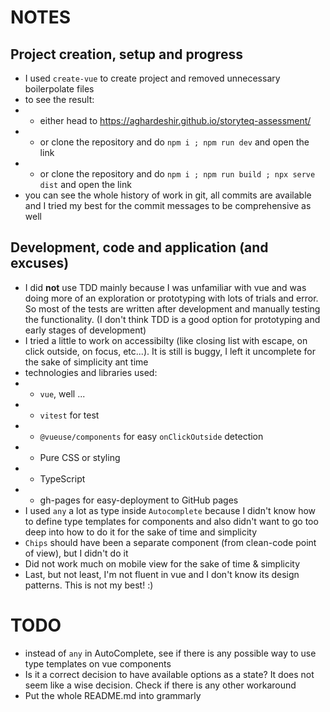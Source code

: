 # NOTES

## Project creation, setup and progress

- I used `create-vue` to create project and removed unnecessary boilerpolate files
- to see the result:
- - either head to https://aghardeshir.github.io/storyteq-assessment/
- - or clone the repository and do `npm i ; npm run dev` and open the link
- - or clone the repository and do `npm i ; npm run build ; npx serve dist` and open the link
- you can see the whole history of work in git, all commits are available and I tried my best for the commit messages to be comprehensive as well

## Development, code and application (and excuses)

- I did **not** use TDD mainly because I was unfamiliar with vue and was doing more of an exploration or prototyping with lots of trials and error. So most of the tests are written after development and manually testing the functionality. (I don't think TDD is a good option for prototyping and early stages of development)
- I tried a little to work on accessibilty (like closing list with escape, on click outside, on focus, etc...). It is still is buggy, I left it uncomplete for the sake of simplicity ant time
- technologies and libraries used:
- - `vue`, well ...
- - `vitest` for test
- - `@vueuse/components` for easy `onClickOutside` detection
- - Pure CSS or styling
- - TypeScript
- - gh-pages for easy-deployment to GitHub pages
- I used `any` a lot as type inside `Autocomplete` because I didn't know how to define type templates for components and also didn't want to go too deep into how to do it for the sake of time and simplicity
- `Chips` should have been a separate component (from clean-code point of view), but I didn't do it
- Did not work much on mobile view for the sake of time & simplicity
- Last, but not least, I'm not fluent in vue and I don't know its design patterns. This is not my best! :)
# TODO

- instead of `any` in AutoComplete, see if there is any possible way to use type templates on vue components
- Is it a correct decision to have available options as a state? It does not seem like a wise decision. Check if there is any other workaround
- Put the whole README.md into grammarly
